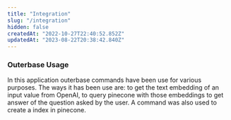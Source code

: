 ```yaml
---
title: "Integration"
slug: "/integration"
hidden: false
createdAt: "2022-10-27T22:40:52.852Z"
updatedAt: "2023-08-22T20:38:42.840Z"
---
```


### Outerbase Usage

In this application outerbase commands have been use for various purposes. The ways it has been use are: to get the text embedding of an input value from OpenAI, to query pinecone with those embeddings to get answer of the question asked by the user. A command was also used to create a index in pinecone.

